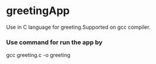 # greetingApp

Use in C language for greeting.Supported on gcc compiler.

### Use command for run the app by
gcc greeting.c -o greeting
